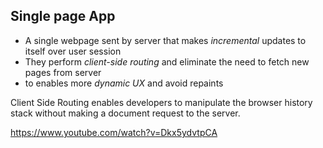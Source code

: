 ## Single page App

- A single webpage sent by server that makes _incremental_ updates to itself over user session
- They perform _client-side routing_ and eliminate the need to fetch new pages from server
- to enables more _dynamic UX_ and avoid repaints

Client Side Routing enables developers to manipulate the browser history stack without making a document request to the server.

https://www.youtube.com/watch?v=Dkx5ydvtpCA